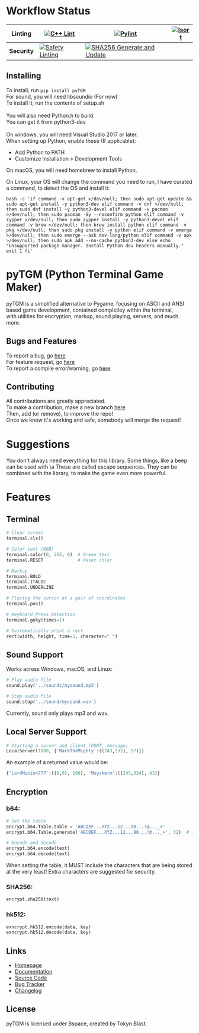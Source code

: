 # Workflow Status

<!-- At some point, I will be adding a build bar -->
| **Linting** | [![C++ Lint](https://github.com/TokynBlast/pyTGM/actions/workflows/cpplint.yml/badge.svg)](https://github.com/TokynBlast/pyTGM/actions/workflows/cpplint.yml) | [![Pylint](https://github.com/TokynBlast/pyTGM/actions/workflows/pylint.yml/badge.svg)](https://github.com/TokynBlast/pyTGM/actions/workflows/pylint.yml) | [![Isort](https://github.com/TokynBlast/pyTGM/actions/workflows/Isort.yml/badge.svg)](https://github.com/TokynBlast/pyTGM/actions/workflows/Isort.yml)
|-----------|----------|----------|----------|
| **Security** | [![Safety Linting](https://github.com/TokynBlast/pyTGM/actions/workflows/Saftey.yml/badge.svg)](https://github.com/TokynBlast/pyTGM/actions/workflows/Saftey.yml) | [![SHA256 Generate and Update](https://github.com/TokynBlast/pyTGM/actions/workflows/generate-sha3-hashes.yml/badge.svg)](https://github.com/TokynBlast/pyTGM/actions/workflows/generate-sha3-hashes.yml) | |

## Installing
To install, run ```pip install pyTGM```<br>
For sound, you will need libsoundio (For now)<br>
To install it, run the contents of setup.sh<br><br>
You will also need Python.h to build.<br>
You can get it from python3-dev<br><br>
On windows, you will need Visual Studio 2017 or later.<br>
When setting up Python, enable these (If applicable):
- Add Python to PATH
- Customize installation > Development Tools

On macOS, you will need homebrew to install Python.<br>

On Linux, your OS will change the command you need to run, I have curated a command, to detect the OS and install it:<br>
```
bash -c 'if command -v apt-get >/dev/null; then sudo apt-get update && sudo apt-get install -y python3-dev elif command -v dnf >/dev/null; then sudo dnf install -y python3-devel elif command -v pacman >/dev/null; then sudo pacman -Sy --noconfirm python elif command -v zypper >/dev/null; then sudo zypper install -y python3-devel elif command -v brew >/dev/null; then brew install python elif command -v pkg >/dev/null; then sudo pkg install -y python elif command -v emerge >/dev/null; then sudo emerge --ask dev-lang/python elif command -v apk >/dev/null; then sudo apk add --no-cache python3-dev else echo "Unsupported package manager. Install Python dev headers manually." exit 1 fi'
```

# pyTGM (Python Terminal Game Maker)

pyTGM is a simplified alternative to Pygame, focusing on ASCII and ANSI based game development, contained completley within the terminal,<br>
with utilities for encryption, markup, sound playing, servers, and much more.

## Bugs and Features
To report a bug, go [here](https://github.com/TokynBlast/pyTGM/issues/new?assignees=&labels=&projects=&template=bug_report.md&title=)<br>
For feature request, go [here](https://github.com/TokynBlast/pyTGM/issues/new?assignees=&labels=&projects=&template=feature_request.md&title=)<br>
To report a compile error/warning, go [here](https://github.com/TokynBlast/pyTGM/issues/new?template=compile_report.md)

## Contributing
All contributions are greatly appreciated.<br>
To make a contribution, make a new branch [here](https://github.com/TokynBlast/pyTGM/branches)<br>
Then, add (or remove), to improve the repo!<br>
Once we know it's working and safe, somebody will merge the request!

# Suggestions
You don't always need everything for this library.
Some things, like a beep can be used with \a
These are called escape sequences.
They can be combined with the library, to make the game even more powerful.

# Features

## Terminal
```python
# Clear screen
terminal.cls()

# Color text (RGB)
terminal.color(0, 255, 0)  # Green text
terminal.RESET             # Reset color

# Markup
terminal.BOLD
terminal.ITALIC
terminal.UNDERLINE

# Placing the cursor at a pair of coordinates
terminal.pos()

# Keyboard Press Detection
terminal.geky(times=1)

# Systematically print a rect
rect(width, height, time=3, character=" ")
```


## Sound Support
Works across Windows, macOS, and Linux:
```python
# Play audio file
sound.play('../sounds/mysound.mp3')

# Stop audio file
sound.stop('../sound/mysound.wav')
```
Currently, sound only plays mp3 and wav.

## Local Server Support
```python
# Starting a server and client (PORT, message)
LocalServer(1080, {'MarkTheMighty':((243,332), 57)})
```
An example of a returned value would be:
```python
{'LordMinion777':((0,0), 100), 'Muyskerm':((245,334), 43)}
```

## Encryption

### b64:
```python
# Set the table
encrypt.b64.Table.table = 'ABCDEF...XYZ...12...90...!@..._+'
encrypt.b64.Table.generate('ABCDEF...XYZ...12...90...!@..._+', 32)  # (table: str, times: int)

# Encode and decode
encrypt.b64.encode(text)
encrypt.b64.decode(text)
```
When setting the table, it MUST include the characters that are being stored at the very least!
Extra characters are suggested for security.


### SHA256:
```python
encrypt.sha256(text)
```


### hk512:
```python
exncrypt.hk512.encode(data, key)
exncrypt.hk512.decode(data, key)
```

## Links
- [Homepage](https://pytgm.tokynblast.space/home)
- [Documentation](https://pytgm.tokynblast.space/documentation/use)
- [Source Code](https://github.com/TokynBlast/pyTGM/tree/main)
- [Bug Tracker](https://github.com/TokynBlast/pyTGM/issues)
- [Changelog](https://github.com/TokynBlast/pyTGM/blob/main/CHANGELOG.txt)

## License
pyTGM is licensed under Bspace, created by Tokyn Blast.
